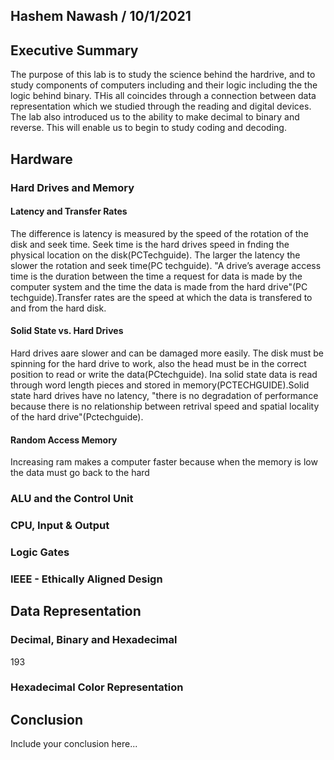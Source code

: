 ## Hashem Nawash / 10/1/2021

## Executive Summary 
The purpose of this lab is to study the science behind the hardrive, and to study components of computers including and their logic including the the logic behind binary. THis all coincides through a connection between data representation which we studied through the reading and digital devices. The lab also introduced us to the ability to make decimal to binary and reverse. 
This will enable us to begin to study coding and decoding. 

## Hardware
### Hard Drives and Memory
#### Latency and Transfer Rates 
The difference is latency is measured by the speed of the rotation of the disk and seek time. Seek time is the hard drives speed in fnding the physical location on the disk(PCTechguide). The larger the latency the slower the rotation and seek time(PC techguide). "A drive’s average access time is the duration  between the time a request for data is made by the computer system and the time the data is made from the hard  drive"(PC techguide).Transfer rates are the speed at which the data is transfered to and from the hard disk. 
#### Solid State vs. Hard Drives 
Hard drives aare slower and can be damaged more easily. The disk must be spinning for the hard drive to work, also the head must be in the correct position to read or write the data(PCtechguide). Ina solid state data is read through word length pieces and stored in memory(PCTECHGUIDE).Solid state hard drives have no latency, "there is no degradation of performance because there is no relationship between retrival speed and spatial locality of the hard drive"(Pctechguide).
#### Random Access Memory 
  Increasing ram makes a computer faster because when the memory is low the data must go back to the hard 

### ALU and the Control Unit
### CPU, Input & Output
### Logic Gates 
### IEEE - Ethically Aligned Design

## Data Representation
### Decimal, Binary and Hexadecimal
193 


### Hexadecimal Color Representation

## Conclusion
Include your conclusion here...
